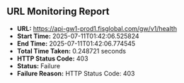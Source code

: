## URL Monitoring Report

- **URL:** https://api-gw1-prod1.fisglobal.com/gw/v1/health
- **Start Time:** 2025-07-11T01:42:06.525824
- **End Time:** 2025-07-11T01:42:06.774545
- **Total Time Taken:** 0.248721 seconds
- **HTTP Status Code:** 403
- **Status:** Failure
- **Failure Reason:** HTTP Status Code: 403
